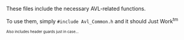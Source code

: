 These files include the necessary AVL-related functions.

To use them, simply ```#include Avl_Common.h``` and it should Just Work<sup>tm</sup>

<sup><sup>Also includes header guards just in case...</sup></sup>